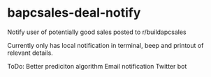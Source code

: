 # bapcsales-deal-notify
Notify user of potentially good sales posted to r/buildapcsales

Currently only has local notification in terminal, beep and printout of relevant details.

ToDo:
Better prediciton algorithm
Email notification
Twitter bot
